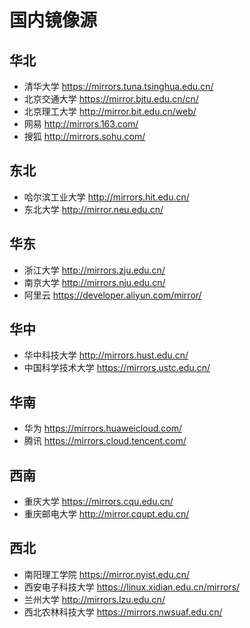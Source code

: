 # 国内镜像源
华北
--
- 清华大学 https://mirrors.tuna.tsinghua.edu.cn/
- 北京交通大学 https://mirror.bjtu.edu.cn/cn/
- 北京理工大学 http://mirror.bit.edu.cn/web/
- 网易 http://mirrors.163.com/
- 搜狐 http://mirrors.sohu.com/


东北
--
- 哈尔滨工业大学 http://mirrors.hit.edu.cn/
- 东北大学 http://mirror.neu.edu.cn/


华东
--
- 浙江大学 http://mirrors.zju.edu.cn/
- 南京大学 http://mirrors.nju.edu.cn/
- 阿里云 https://developer.aliyun.com/mirror/

华中
--
- 华中科技大学 http://mirrors.hust.edu.cn/
- 中国科学技术大学 https://mirrors.ustc.edu.cn/

华南
--
- 华为 https://mirrors.huaweicloud.com/
- 腾讯 https://mirrors.cloud.tencent.com/

西南
--
- 重庆大学 https://mirrors.cqu.edu.cn/
- 重庆邮电大学 http://mirror.cqupt.edu.cn/

西北
--
- 南阳理工学院 https://mirror.nyist.edu.cn/
- 西安电子科技大学 https://linux.xidian.edu.cn/mirrors/
- 兰州大学 http://mirrors.lzu.edu.cn/
- 西北农林科技大学 https://mirrors.nwsuaf.edu.cn/

